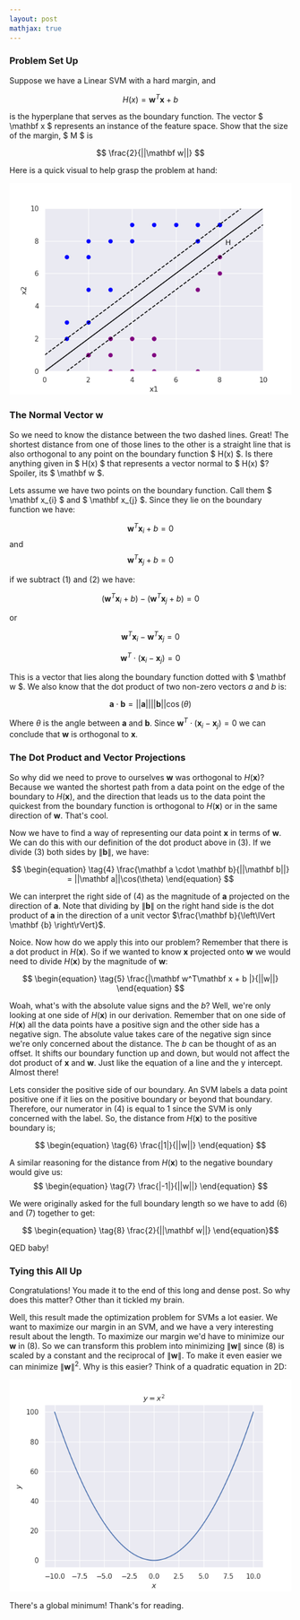 ```yaml
---
layout: post
mathjax: true
---
```


### Problem Set Up
Suppose we have a Linear SVM with a hard margin, and

 $$ H(x) = \mathbf w^T\mathbf x + b $$
 
is the hyperplane that serves as the boundary function. The vector $ \mathbf x $ represents an instance of the feature space. Show that the size of the margin, $ M $ is

$$ \frac{2}{||\mathbf w||} $$

Here is a quick visual to help grasp the problem at hand:

<img src="/assets/images/svm_length_M.png" alt="Alt text" class="center-image">

### The Normal Vector w

So we need to know the distance between the two dashed lines. Great! The shortest distance from one of those lines to the other is a straight line that is also orthogonal to any point on the boundary function $ H(x) $. Is there anything given in $ H(x) $ that represents a vector normal to $ H(x) $? Spoiler, its $ \mathbf w $. 

Lets assume we have two points on the boundary function. Call them $ \mathbf x_{i} $ and $ \mathbf x_{j} $.  Since they lie on the boundary function we have:

$$
\begin{equation} \tag{1}  
\mathbf w^T\mathbf x_{i} + b = 0
\end{equation}
$$
 and 
 $$
 \begin{equation} \tag{2}
  \mathbf w^T\mathbf x_{j} + b = 0
  \end{equation}
 $$

if we subtract (1) and (2) we have:

$$
(\mathbf w^T\mathbf x_{i} + b ) -  (\mathbf w^T\mathbf x_{j} + b) =0
$$

or

$$
\mathbf w^T\mathbf x_{i}  -  \mathbf w^T\mathbf x_{j} =0
$$

$$
\mathbf w^T\cdot(\mathbf x_{i}  -  \mathbf x_{j}) =0
$$

This is a vector that lies along the boundary function dotted with $ \mathbf w $. We also know that the dot product of two non-zero vectors $a$ and $b$ is:

$$
\begin{equation} \tag{3}
\mathbf a \cdot \mathbf b = ||\mathbf a|| ||\mathbf b||\cos(\theta)
\end{equation}
$$

Where $\theta$ is the angle between $\mathbf a$ and $\mathbf b$. Since  $\mathbf w^T\cdot(\mathbf x_{i}  -  \mathbf x_{j}) =0$ we can conclude that $\mathbf w$ is orthogonal to $\mathbf x$.

### The Dot Product and Vector Projections
So why did we need to prove to ourselves $\mathbf{w}$ was orthogonal to $H(\mathbf x)$? Because we wanted the shortest path from a data point on the edge of the boundary to $H(\mathbf x)$, and the direction that leads us to the data point the quickest from the boundary function is orthogonal to $H(\mathbf x)$ or in the same direction of $\mathbf{w}$. That's cool.

Now we have to find a way of representing our data point $\mathbf x$ in terms of $\mathbf w$. We can do this with our definition of the dot product above in (3). If we divide (3) both sides by $\left\lVert \mathbf {b} \right\rVert$, we have:

$$
\begin{equation} \tag{4}
\frac{\mathbf a \cdot \mathbf b}{||\mathbf b||} = ||\mathbf a||\cos(\theta)
\end{equation}
$$

We can interpret the right side of (4) as the magnitude of $\mathbf a$ projected on the direction of $\mathbf a$. Note that dividing by $\left\lVert \mathbf {b} \right\rVert$ on the right hand side is the dot product of $\mathbf a$ in the direction of a unit vector $\frac{\mathbf b}{\left\lVert \mathbf {b} \right\rVert}$. 

Noice. Now how do we apply this into our problem? Remember that there is a dot product in $H(\mathbf x)$. So if we wanted to know $\mathbf x$ projected onto $\mathbf w$ we would need to divide $H(\mathbf x)$ by the magnitude of $\mathbf w$:

$$
\begin{equation} \tag{5}
 \frac{|\mathbf w^T\mathbf x + b |}{||w||} 
 \end{equation}
 $$

Woah, what's with the absolute value signs and the $b$? Well, we're only looking at one side of $H(\mathbf x)$ in our derivation. Remember that on one side of $H(\mathbf x)$ all the data points have a positive sign and the other side has a negative sign. The absolute value takes care of the negative sign since we're only concerned about the distance. The $b$ can be thought of as an offset. It shifts our boundary function up and down, but would not affect the dot product of $\mathbf x$ and $\mathbf w$.  Just like the equation of a line and the y intercept. Almost there!

Lets consider the positive side of our boundary. An SVM labels a data point positive one if it lies on the positive boundary or beyond that boundary. Therefore, our numerator in (4) is equal to 1 since the SVM is only concerned with the label. So, the distance from  $H(\mathbf x)$ to the positive boundary is;

$$
\begin{equation} \tag{6}
 \frac{|1|}{||w||} 
 \end{equation}
 $$

A similar reasoning for the distance from $H(\mathbf x)$ to the negative boundary would give us:
$$
\begin{equation} \tag{7}
 \frac{|-1|}{||w||} 
 \end{equation}
 $$

We were originally asked for the full boundary length so we have to add (6) and (7) together to get:

$$
\begin{equation} \tag{8}
 \frac{2}{||\mathbf w||} 
 \end{equation}$$

QED baby!

### Tying this All Up
Congratulations! You made it to the end of this long and dense post. So why does this matter? Other than it tickled my brain.

Well, this result made the optimization problem for SVMs a lot easier. We want to maximize our margin in an SVM, and we have a very interesting result about the length. To maximize our margin we'd have to minimize our  $\mathbf w$ in (8). So we can transform this problem into minimizing $\left\lVert \mathbf {w} \right\rVert$ since (8) is scaled by a constant and the reciprocal of $\left\lVert \mathbf {w}\right\rVert$. To make it even easier we can minimize $\left\lVert \mathbf {w} \right\rVert^2$. Why is this easier? Think of a quadratic equation in 2D:

<img src="/assets/images/qudaratic.png" alt="Alt text" class="center-image">


There's a global minimum! Thank's for reading.


